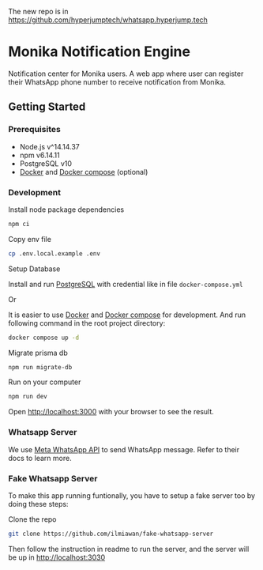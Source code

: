 The new repo is in https://github.com/hyperjumptech/whatsapp.hyperjump.tech

# Monika Notification Engine

Notification center for Monika users. A web app where user can register their WhatsApp phone number to receive notification from Monika.

## Getting Started

### Prerequisites

- Node.js v^14.14.37
- npm v6.14.11
- PostgreSQL v10
- [Docker](https://www.docker.com/) and [Docker compose](https://docs.docker.com/compose/) (optional)

### Development

Install node package dependencies

```bash
npm ci
```

Copy env file

```bash
cp .env.local.example .env
```

Setup Database

Install and run [PostgreSQL](https://www.postgresql.org/) with credential like in file `docker-compose.yml`

Or

It is easier to use [Docker](https://www.docker.com/) and [Docker compose](https://docs.docker.com/compose/) for development. And run following command in the root project directory:

```bash
docker compose up -d
```

Migrate prisma db

```bash
npm run migrate-db
```

Run on your computer

```bash
npm run dev
```

Open [http://localhost:3000](http://localhost:3000) with your browser to see the result.

### Whatsapp Server

We use [Meta WhatsApp API](https://developers.facebook.com/docs/whatsapp/) to send WhatsApp message. Refer to their docs to learn more.

### Fake Whatsapp Server

To make this app running funtionally, you have to setup a fake server too by doing these steps:

Clone the repo

```bash
git clone https://github.com/ilmiawan/fake-whatsapp-server
```

Then follow the instruction in readme to run the server, and the server will be up in [http://localhost:3030](http://localhost:3030)
